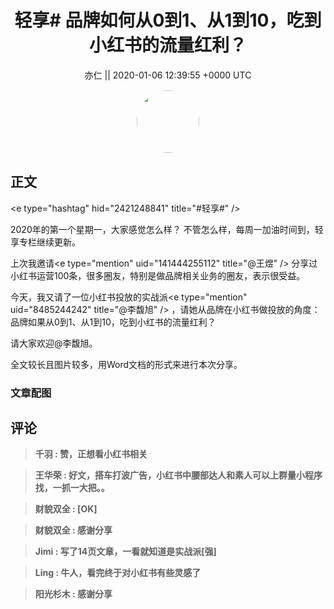 <h1 align="center">轻享# 品牌如何从0到1、从1到10，吃到小红书的流量红利？</h1>




<p align="center">
    <a>亦仁 || 2020-01-06 12:39:55 &#43;0000 UTC</a>
</p>

<div align="center">
    <img src="https://images.zsxq.com/Fn3NQqCN8nuGF86yZPXSbEsl0mb3?e=1590940799&amp;token=kIxbL07-8jAj8w1n4s9zv64FuZZNEATmlU_Vm6zD:pfbNc8W3hS0oYG_hyXXh_rHMHuc=" width="100" height="100" style="border:1px solid;border-radius:50%; color:#ffffff"/>
</div>




## 正文

<div>
&lt;e type=&#34;hashtag&#34; hid=&#34;2421248841&#34; title=&#34;#轻享#&#34; /&gt; 

2020年的第一个星期一，大家感觉怎么样？ 不管怎么样，每周一加油时间到，轻享专栏继续更新。

上次我邀请&lt;e type=&#34;mention&#34; uid=&#34;141444255112&#34; title=&#34;@王煜&#34; /&gt;  分享过小红书运营100条，很多圈友，特别是做品牌相关业务的圈友，表示很受益。

今天，我又请了一位小红书投放的实战派&lt;e type=&#34;mention&#34; uid=&#34;8485244242&#34; title=&#34;@李馥旭&#34; /&gt;  ，请她从品牌在小红书做投放的角度：品牌如果从0到1、从1到10，吃到小红书的流量红利？

请大家欢迎@李馥旭。

全文较长且图片较多，用Word文档的形式来进行本次分享。
</div>

### 文章配图

<div class="image" align="center">

</div>


## 评论

<div align="left">
<div>

<blockquote >
<span> <strong>千羽 : 赞，正想看小红书相关 </strong></span>
</blockquote>

<blockquote >
<span> <strong>王华荣 : 好文，搭车打波广告，小红书中腰部达人和素人可以上群量小程序找，一抓一大把。。 </strong></span>
</blockquote>

<blockquote >
<span> <strong>财貌双全 : [OK] </strong></span>
</blockquote>

<blockquote >
<span> <strong>财貌双全 : 感谢分享 </strong></span>
</blockquote>

<blockquote >
<span> <strong>Jimi : 写了14页文章，一看就知道是实战派[强] </strong></span>
</blockquote>

<blockquote >
<span> <strong>Ling : 牛人，看完终于对小红书有些灵感了 </strong></span>
</blockquote>

<blockquote >
<span> <strong>阳光杉木 : 感谢分享 </strong></span>
</blockquote>

</div>
</div>